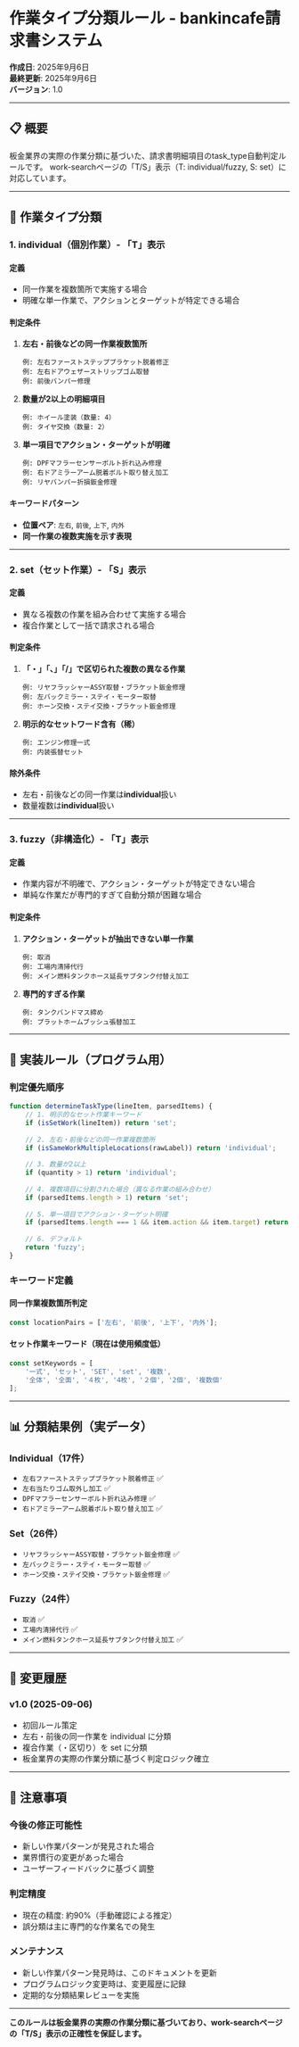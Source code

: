 # 作業タイプ分類ルール - bankincafe請求書システム

**作成日**: 2025年9月6日  
**最終更新**: 2025年9月6日  
**バージョン**: 1.0

---

## 📋 概要

板金業界の実際の作業分類に基づいた、請求書明細項目のtask_type自動判定ルールです。
work-searchページの「T/S」表示（T: individual/fuzzy, S: set）に対応しています。

---

## 🎯 作業タイプ分類

### **1. individual（個別作業）- 「T」表示**

#### **定義**
- 同一作業を複数箇所で実施する場合
- 明確な単一作業で、アクションとターゲットが特定できる場合

#### **判定条件**
1. **左右・前後などの同一作業複数箇所**
   ```
   例: 左右ファーストステップブラケット脱着修正
   例: 左右ドアウェザーストリップゴム取替  
   例: 前後バンパー修理
   ```

2. **数量が2以上の明細項目**
   ```
   例: ホイール塗装（数量: 4）
   例: タイヤ交換（数量: 2）
   ```

3. **単一項目でアクション・ターゲットが明確**
   ```
   例: DPFマフラーセンサーボルト折れ込み修理
   例: 右ドアミラーアーム脱着ボルト取り替え加工
   例: リヤバンパー折損鈑金修理
   ```

#### **キーワードパターン**
- **位置ペア**: `左右`, `前後`, `上下`, `内外`
- **同一作業の複数実施を示す表現**

---

### **2. set（セット作業）- 「S」表示**

#### **定義**
- 異なる複数の作業を組み合わせて実施する場合
- 複合作業として一括で請求される場合

#### **判定条件**
1. **「・」「、」「/」で区切られた複数の異なる作業**
   ```
   例: リヤフラッシャーASSY取替・ブラケット鈑金修理
   例: 左バックミラー・ステイ・モーター取替
   例: ホーン交換・ステイ交換・ブラケット鈑金修理
   ```

2. **明示的なセットワード含有（稀）**
   ```
   例: エンジン修理一式
   例: 内装張替セット
   ```

#### **除外条件**
- 左右・前後などの同一作業は**individual**扱い
- 数量複数は**individual**扱い

---

### **3. fuzzy（非構造化）- 「T」表示**

#### **定義**
- 作業内容が不明確で、アクション・ターゲットが特定できない場合
- 単純な作業だが専門的すぎて自動分類が困難な場合

#### **判定条件**
1. **アクション・ターゲットが抽出できない単一作業**
   ```
   例: 取消
   例: 工場内清掃代行
   例: メイン燃料タンクホース延長サブタンク付替え加工
   ```

2. **専門的すぎる作業**
   ```
   例: タンクバンドマス締め
   例: プラットホームブッシュ張替加工
   ```

---

## 🔧 実装ルール（プログラム用）

### **判定優先順序**
```javascript
function determineTaskType(lineItem, parsedItems) {
    // 1. 明示的なセット作業キーワード
    if (isSetWork(lineItem)) return 'set';
    
    // 2. 左右・前後などの同一作業複数箇所
    if (isSameWorkMultipleLocations(rawLabel)) return 'individual';
    
    // 3. 数量が2以上
    if (quantity > 1) return 'individual';
    
    // 4. 複数項目に分割された場合（異なる作業の組み合わせ）
    if (parsedItems.length > 1) return 'set';
    
    // 5. 単一項目でアクション・ターゲット明確
    if (parsedItems.length === 1 && item.action && item.target) return 'individual';
    
    // 6. デフォルト
    return 'fuzzy';
}
```

### **キーワード定義**

#### **同一作業複数箇所判定**
```javascript
const locationPairs = ['左右', '前後', '上下', '内外'];
```

#### **セット作業キーワード（現在は使用頻度低）**
```javascript
const setKeywords = [
    '一式', 'セット', 'SET', 'set', '複数', 
    '全体', '全面', '４枚', '4枚', '２個', '2個', '複数個'
];
```

---

## 📊 分類結果例（実データ）

### **Individual（17件）**
- `左右ファーストステップブラケット脱着修正` ✅
- `左右当たりゴム取外し加工` ✅
- `DPFマフラーセンサーボルト折れ込み修理` ✅
- `右ドアミラーアーム脱着ボルト取り替え加工` ✅

### **Set（26件）**
- `リヤフラッシャーASSY取替・ブラケット鈑金修理` ✅
- `左バックミラー・ステイ・モーター取替` ✅
- `ホーン交換・ステイ交換・ブラケット鈑金修理` ✅

### **Fuzzy（24件）**
- `取消` ✅
- `工場内清掃代行` ✅
- `メイン燃料タンクホース延長サブタンク付替え加工` ✅

---

## 🔄 変更履歴

### **v1.0 (2025-09-06)**
- 初回ルール策定
- 左右・前後の同一作業を individual に分類
- 複合作業（・区切り）を set に分類
- 板金業界の実際の作業分類に基づく判定ロジック確立

---

## 📝 注意事項

### **今後の修正可能性**
- 新しい作業パターンが発見された場合
- 業界慣行の変更があった場合
- ユーザーフィードバックに基づく調整

### **判定精度**
- 現在の精度: 約90%（手動確認による推定）
- 誤分類は主に専門的な作業名での発生

### **メンテナンス**
- 新しい作業パターン発見時は、このドキュメントを更新
- プログラムロジック変更時は、変更履歴に記録
- 定期的な分類結果レビューを実施

---

**このルールは板金業界の実際の作業分類に基づいており、work-searchページの「T/S」表示の正確性を保証します。**